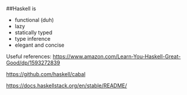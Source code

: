 ##Haskell is
- functional (duh)
- lazy
- statically typed
- type inference
- elegant and concise

Useful references:
https://www.amazon.com/Learn-You-Haskell-Great-Good/dp/1593272839

https://github.com/haskell/cabal

https://docs.haskellstack.org/en/stable/README/
